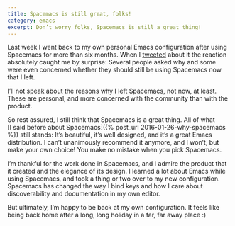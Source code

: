 ```yaml
---
title: Spacemacs is still great, folks!
category: emacs
excerpt: Don’t worry folks, Spacemacs is still a great thing!
---
```


Last week I went back to my own personal Emacs configuration after using
Spacemacs for more than six months.  When I [tweeted][] about it the reaction
absolutely caught me by surprise: Several people asked why and some were even
concerned whether they should still be using Spacemacs now that I left.

I’ll not speak about the reasons why I left Spacemacs, not now, at least.  These
are personal, and more concerned with the community than with the product.

So rest assured, I still think that Spacemacs is a great thing.  All of what
[I said before about Spacemacs]({% post_url 2016-01-26-why-spacemacs %}) still
stands: It’s beautiful, it’s well designed, and it’s a great Emacs distribution.
I can’t unanimously recommend it anymore, and I won’t, but make your own choice!
You make no mistake when you pick Spacemacs.

I’m thankful for the work done in Spacemacs, and I admire the product that it
created and the elegance of its design.  I learned a lot about Emacs while using
Spacemacs, and took a thing or two over to my new configuration.  Spacemacs has
changed the way I bind keys and how I care about discoverability and
documentation in my own editor.

But ultimately, I’m happy to be back at my own configuration.  It feels like
being back home after a long, long holiday in a far, far away place :)

[tweeted]: https://twitter.com/lunaryorn/status/717053539021926401
